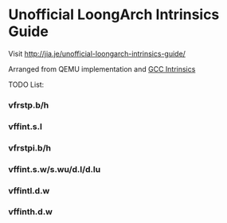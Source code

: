 # Unofficial LoongArch Intrinsics Guide

Visit <http://jia.je/unofficial-loongarch-intrinsics-guide/>

Arranged from QEMU implementation and [GCC Intrinsics](https://gcc.gnu.org/onlinedocs/gcc/LoongArch-SX-Vector-Intrinsics.html)

TODO List:

### vfrstp.b/h

### vffint.s.l

### vfrstpi.b/h

### vffint.s.w/s.wu/d.l/d.lu

### vffintl.d.w

### vffinth.d.w